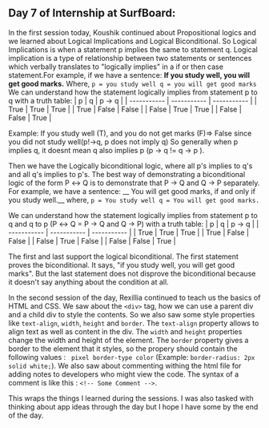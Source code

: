 ## Day 7 of Internship at SurfBoard:

In the first session today, Koushik continued about Propositional logics and we learned about  Logical Implications and Logical Biconditional. So Logical Implications is when a statement p implies the same to statement q. Logical implication is a type of relationship between two statements or sentences which verbally translates to "logically implies" in a if or then case statement.For example, if we have a sentence: __If you study well, you will get good marks.__
Where, ```p = you study well
q = you will get good marks```
We can understand how the statement logically implies from statement p to q with a truth table:
| p | q | p -> q |
| ----------- | ----------- | ----------- |
| True | True | True |
| True | False | False |
| False | True | True |
| False | False | True |

Example: If you study well (T), and you do not get marks (F)=> False since you did not study well(p!->q, p does not imply q)
So generally when p implies q, it doesnt mean q also implies p (p -> q != q -> p ).
 
Then we have the Logically biconditional logic, where all p's implies to q's and all q's implies to p's. The best way of demonstrating a biconditional logic of the form P ↔ Q is to demonstrate that P → Q and Q → P separately. 
For example, we have a sentence: __ You will get good marks, if and only if you study well.__
where, ```p = You study well
q = You will get good marks.```

We can understand how the statement logically implies from statement p to q and q to p (P ↔ Q = P → Q and Q → P) with a truth table:
| p | q | p -> q |
| ----------- | ----------- | ----------- |
| True | True | True |
| True | False | False |
| False | True | False |
| False | False | True |

The first and last support the logical biconditional. The first statement proves the biconditional. It says, "if you study well, you will get good marks". But the last statement does not disprove the biconditional because it doesn't say anything about the condition at all. 

In the second session of the day, Rexillia continued to teach us the basics of HTML and CSS. We saw about the `<div>` tag, how we can use a parent div and a child div to style the contents. So we also saw some style properties like `text-align`, `width`, `height` and `border`. The `text-align` property allows to align text as well as content in the div. The `width` and `height` properties change the width and height of the element. The `border` property gives a border to the element that it styles, so the propery should contain the following values : ` pixel border-type color` (Example: `border-radius: 2px solid white;`). We also saw about commenting withing the html file for adding notes to developers who might view the code. The syntax of a comment is like this : `<!-- Some Comment -->`.

This wraps the things I learned during the sessions. I was also tasked with thinking about app ideas through the day but I hope I have some by the end of the day. 

